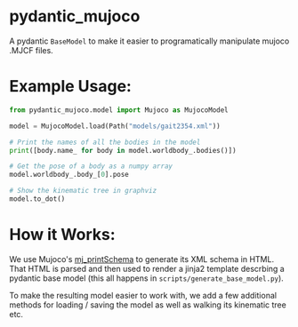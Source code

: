 # pydantic_mujoco

A pydantic `BaseModel` to make it easier to programatically manipulate mujoco .MJCF files.

# Example Usage:

```python
from pydantic_mujoco.model import Mujoco as MujocoModel

model = MujocoModel.load(Path("models/gait2354.xml"))

# Print the names of all the bodies in the model
print([body.name_ for body in model.worldbody_.bodies()])

# Get the pose of a body as a numpy array
model.worldbody_.body_[0].pose

# Show the kinematic tree in graphviz
model.to_dot()
```

# How it Works:

We use Mujoco's [mj_printSchema](https://mujoco.readthedocs.io/en/stable/APIreference/APIfunctions.html#mj-printschema) to generate its XML schema in HTML. That HTML is parsed and then used to render a jinja2 template descrbing a pydantic base model (this all happens in `scripts/generate_base_model.py`).

To make the resulting model easier to work with, we add a few additional methods for loading / saving the model as well as walking its kinematic tree etc.

